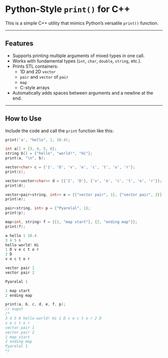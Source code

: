 # Python-Style `print()` for C++

This is a simple C++ utility that mimics Python’s versatile `print()` function.

---

## Features

- Supports printing multiple arguments of mixed types in one call.
- Works with fundamental types (`int`, `char`, `double`, `string`, etc.).
- Prints STL containers:
  - 1D and 2D `vector`
  - `pair` and `vector` of `pair`
  - `map`
  - C-style arrays
- Automatically adds spaces between arguments and a newline at the end.

---

## How to Use

Include the code and call the `print` function like this:

```cpp
print('a', "hello", 1, 10.4);

int a[] = {3, 4, 5, 6};
string b[] = {"hello", "world!", "Hi"};
print(a, "\n", b);

vector<char> c = {'1', 'D', 'v', 'e', 'c', 't', 'o', 'r'};
print(c);

vector<vector<char>> d = {{'2', 'D'}, {'v', 'e', 'c', 't', 'o', 'r'}};
print(d);

vector<pair<string, int>> e = {{"vector pair", 1}, {"vector pair", 2}};
print(e);

pair<string, int> p = {"Pyarelal", 1};
print(p);

map<int, string> f = {{1, "map start"}, {2, "ending map"}};
print(f);
```
```cpp
a hello 1 10.4 
3 4 5 6 
hello world! Hi 
1 D v e c t o r 
2 D 
v e c t o r 

vector pair 1 
vector pair 2 

Pyarelal 1 

1 map start 
2 ending map 
```
```cpp
print(a, b, c, d, e, f, p);
// ouput
/*
3 4 5 6 hello world! Hi 1 D v e c t o r 2 D
v e c t o r
vector pair 1
vector pair 2
1 map start
2 ending map
Pyarelal 1
*/
```
